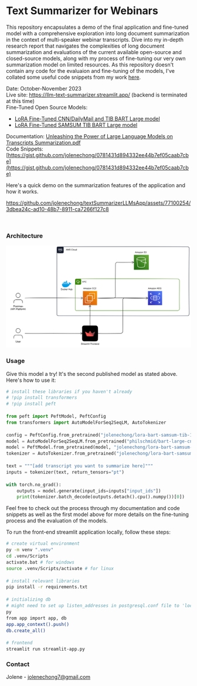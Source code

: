 # Text Summarizer for Webinars

This repository encapsulates a demo of the final application and fine-tuned model with a comprehensive exploration into long document summarization in the context of multi-speaker webinar transcripts. Dive into my in-depth research report that navigates the complexities of long document summarization and evaluations of the current available open-source and closed-source models, along with my process of fine-tuning our very own summarization model on limited resources. As this repository doesn't contain any code for the evaluaion and fine-tuning of the models, I've collated some useful code snippets from my work [here](https://gist.github.com/jolenechong/0781431d894332ee44b7ef05caab7cbe).

Date: October-November 2023<br/>
Live site: https://llm-text-summarizer.streamlit.app/ (backend is terminated at this time)<br/>
Fine-Tuned Open Source Models:
- [LoRA Fine-Tuned CNN/DailyMail and TIB BART Large model](https://huggingface.co/jolenechong/lora-bart-cnn-tib-1024)<br/>
- [LoRA Fine-Tuned SAMSUM TIB BART Large model](https://huggingface.co/jolenechong/lora-bart-samsum-tib-1024)<br/>

Documentation: [Unleashing the Power of Large Language Models on Transcripts Summarization.pdf](https://github.com/jolenechong/textSummarizerLLMsApp/blob/main/Unleashing%20the%20Power%20of%20Large%20Language%20Models%20on%20Transcripts%20Summarization.pdf)<br/>
Code Snippets: [https://gist.github.com/jolenechong/0781431d894332ee44b7ef05caab7cbe](https://gist.github.com/jolenechong/0781431d894332ee44b7ef05caab7cbe)

Here's a quick demo on the summarization features of the application and how it works.<br/>

https://github.com/jolenechong/textSummarizerLLMsApp/assets/77100254/3dbea24c-ad10-48b7-8911-ca7266f127c8

<br/>

### Architecture

![Overall Architecture](architecture.png)

### Usage

Give this model a try! It's the second published model as stated above. <br/>
Here's how to use it:
```python
# install these libraries if you haven't already
# !pip install transformers
# !pip install peft

from peft import PeftModel, PeftConfig
from transformers import AutoModelForSeq2SeqLM, AutoTokenizer

config = PeftConfig.from_pretrained("jolenechong/lora-bart-samsum-tib-1024")
model = AutoModelForSeq2SeqLM.from_pretrained("philschmid/bart-large-cnn-samsum")
model = PeftModel.from_pretrained(model, "jolenechong/lora-bart-samsum-tib-1024")
tokenizer = AutoTokenizer.from_pretrained("jolenechong/lora-bart-samsum-tib-1024", from_pt=True)

text = """[add transcript you want to summarize here]"""
inputs = tokenizer(text, return_tensors="pt")

with torch.no_grad():
    outputs = model.generate(input_ids=inputs["input_ids"])
    print(tokenizer.batch_decode(outputs.detach().cpu().numpy())[0])

```

Feel free to check out the process through my documentation and code snippets as well as the first model above for more details on the fine-tuning process and the evaluation of the models.

To run the front-end streamlit application locally, follow these steps:
```bash
# create virtual environment
py -m venv ".venv"
cd .venv/Scripts
activate.bat # for windows
source .venv/Scripts/activate # for linux

# install relevant libraries
pip install -r requirements.txt

# initializing db
# might need to set up listen_addresses in postgresql.conf file to 'localhost' if it's your first time running it
py
from app import app, db
app.app_context().push()
db.create_all()

# frontend
streamlit run streamlit-app.py
```


### Contact
Jolene - [jolenechong7@gmail.com](mailto:jolenechong7@gmail.com) <br>
